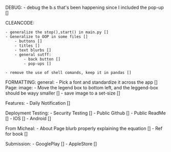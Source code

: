 

DEBUG: 
	- debug the b.s that's been happening since I included the pop-up []

CLEANCODE: 
	
	- generalize the stop(),start() in main.py []
	- Generalize to OOP in some files []
		- buttons []
		- titles []
		- text blurbs []
		- general sutff:
			- back button []
			- pop-ups []

	- remove the use of shell comands, keep it in pandas [] 

FORMATTING:
	general: 
		- Pick a font and standardize it across the app []
	Page: 
		image: 
			- Move the legend box to bottom left, and the leggend-box should be wayy smaller []
			- save image to a set-size []
	
Features:
	- Daily Notification []

Deployment Testing: 
	- Security Testing []
	- Public Github []
	- Public ReadMe []
	- IOS []
	- Android []

From Micheal: 
	- About Page blurb properly explaining the equation []
	- Ref for book []

Submission:
	- GooglePlay []
	- AppleStore []
